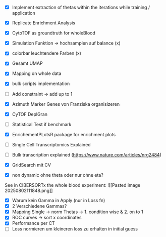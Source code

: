 - [x] Implement extraction of thetas within the iterations while training / application
- [x] Replicate Enrichment Analysis 
- [x] CytoTOF as groundtruth for wholeBlood
- [x] Simulation Funktion -> hochsamplen auf balance  (x)
- [x] colorbar leuchtendere Farben (x)
- [x] Gesamt UMAP
- [x] Mapping on whole data
- [x] bulk scripts implementation 
- [ ] Add constraint -> add up to 1
- [x] Azimuth Marker Genes von Franziska organisizeren
- [x] CyTOF DeplGran
- [ ] Statistical Test if benchmark
- [x] EnrichementPLotsR package for enrichment plots
- [ ] Single Cell Transcriptomics Explained
- [ ] Bulk transcription explained (https://www.nature.com/articles/nrg2484)
- [x] GridSearch mit CV
- [x] non dynamic ohne theta oder nur ohne eta?


See in CIBERSORTx the whole blood experiment: 
![[Pasted image 20250802111848.png]]

- [x] Warum kein Gamma in Apply (nur in Loss fn)
- [x] 2 Verschiedene Gammas?
- [x] Mapping Single -> norm Thetas -> 1. condition wise &  2. on to 1
- [x] ROC curves -> sort x coordinates
- [x] Performance per CT
- [ ] Loss normieren um kleineren loss zu erhalten in initial guess
